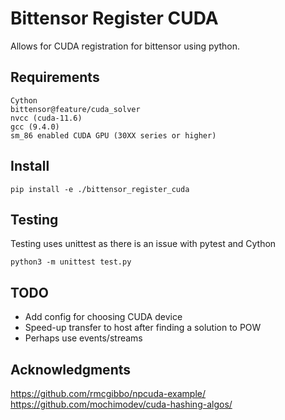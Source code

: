 # Bittensor Register CUDA

Allows for CUDA registration for bittensor using python.

## Requirements
    Cython
    bittensor@feature/cuda_solver  
    nvcc (cuda-11.6)
    gcc (9.4.0)
    sm_86 enabled CUDA GPU (30XX series or higher)

## Install
`pip install -e ./bittensor_register_cuda`
## Testing 
Testing uses unittest as there is an issue with pytest and Cython

`python3 -m unittest test.py`

## TODO
- Add config for choosing CUDA device
- Speed-up transfer to host after finding a solution to POW
- Perhaps use events/streams

## Acknowledgments
  
https://github.com/rmcgibbo/npcuda-example/  
https://github.com/mochimodev/cuda-hashing-algos/  
